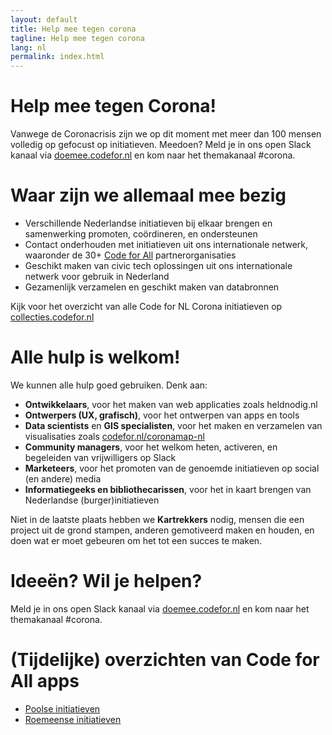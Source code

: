 ```yaml
---
layout: default
title: Help mee tegen corona
tagline: Help mee tegen corona
lang: nl
permalink: index.html
---
```

# Help mee tegen Corona!
Vanwege de Coronacrisis zijn we op dit moment met meer dan 100 mensen volledig op gefocust op initiatieven. Meedoen? Meld je in ons open Slack kanaal via [doemee.codefor.nl](https://doemee.codefor.nl) en kom naar het themakanaal #corona.

# Waar zijn we allemaal mee bezig
* Verschillende Nederlandse initiatieven bij elkaar brengen en samenwerking promoten, coördineren, en ondersteunen
* Contact onderhouden met initiatieven uit ons internationale netwerk, waaronder de 30+ [Code for All](https://codeforall.org/) partnerorganisaties
* Geschikt maken van civic tech oplossingen uit ons internationale netwerk voor gebruik in Nederland
* Gezamenlijk verzamelen en geschikt maken van databronnen

Kijk voor het overzicht van alle Code for NL Corona initiatieven op [collecties.codefor.nl](https://collecties.codefor.nl/cbase/corona-initiatieven-7f1b1d68b2b0a8c621f114e190c98869)

# Alle hulp is welkom!
We kunnen alle hulp goed gebruiken. Denk aan:
* __Ontwikkelaars__, voor het maken van web applicaties zoals heldnodig.nl
* __Ontwerpers (UX, grafisch)__, voor het ontwerpen van apps en tools
* __Data scientists__ en __GIS specialisten__, voor het maken en verzamelen van visualisaties zoals [codefor.nl/coronamap-nl](https://www.codefor.nl/coronamap-nl)
* __Community managers__, voor het welkom heten, activeren, en begeleiden van vrijwilligers op Slack
* __Marketeers__, voor het promoten van de genoemde initiatieven op social (en andere) media
* __Informatiegeeks en bibliothecarissen__, voor het in kaart brengen van Nederlandse (burger)initiatieven

Niet in de laatste plaats hebben we __Kartrekkers__ nodig, mensen die een project uit de grond stampen, anderen gemotiveerd maken en houden, en doen wat er moet gebeuren om het tot een succes te maken.

# Ideeën? Wil je helpen?

Meld je in ons open Slack kanaal via [doemee.codefor.nl](https://doemee.codefor.nl) en kom naar het themakanaal #corona.

# (Tijdelijke) overzichten van Code for All apps

* [Poolse initiatieven](Polen.md)
* [Roemeense initiatieven](Roemenie.md)
